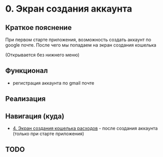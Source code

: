 # 0. Экран создания аккаунта

## Краткое пояснение

При первом старте приложения, возможность создать аккаунт по google почте. После чего мы попадаем
на экран создания кошелька

(Открывается без нижнего меню)

## Функционал

- регистрация аккаунта по gmail почте

## Реализация

## Навигация (куда)

- [4. Экран создания кошелька расходов](screen_4_create_wallet.md) - после создания аккаунта (только
  при старте приложения)

## TODO
